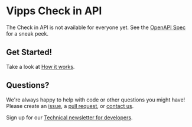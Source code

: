 <!-- START_METADATA
---
title: Introduction
sidebar_position: 1
hide_table_of_contents: true
pagination_next: null
pagination_prev: null
---
END_METADATA -->

# Vipps Check in API

The Check in API is not available for everyone yet.
See the
[OpenAPI Spec](https://vippsas.github.io/vipps-developer-docs/api/point-of-sale)
for a sneak peek.

## Get Started!
Take a look at [How it works](vipps-check-in-api-how-it-works.md).

## Questions?

We're always happy to help with code or other questions you might have!
Please create an [issue](https://github.com/vippsas/vipps-check-in-api/issues),
a [pull request](https://github.com/vippsas/vipps-check-in-api/pulls),
or [contact us](https://github.com/vippsas/vipps-developers/blob/master/contact.md).

Sign up for our [Technical newsletter for developers](https://github.com/vippsas/vipps-developers/tree/master/newsletters).

